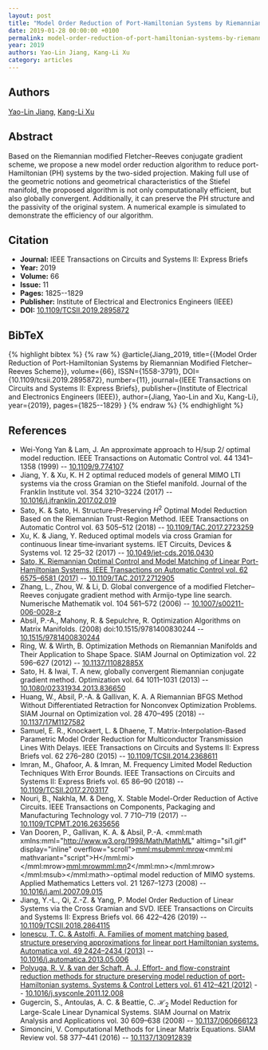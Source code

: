 ```yaml
---
layout: post
title: "Model Order Reduction of Port-Hamiltonian Systems by Riemannian Modified Fletcher–Reeves Scheme"
date: 2019-01-28 00:00:00 +0100
permalink: model-order-reduction-of-port-hamiltonian-systems-by-riemannian-modified-fletcher-reeves-scheme
year: 2019
authors: Yao-Lin Jiang, Kang-Li Xu
category: articles
---
```

 
## Authors
[Yao-Lin Jiang](authors/yaolin-jiang), [Kang-Li Xu](authors/kangli-xu)
 
## Abstract
Based on the Riemannian modified Fletcher–Reeves conjugate gradient scheme, we propose a new model order reduction algorithm to reduce port-Hamiltonian (PH) systems by the two-sided projection. Making full use of the geometric notions and geometrical characteristics of the Stiefel manifold, the proposed algorithm is not only computationally efficient, but also globally convergent. Additionally, it can preserve the PH structure and the passivity of the original system. A numerical example is simulated to demonstrate the efficiency of our algorithm.
 
## Citation
- **Journal:** IEEE Transactions on Circuits and Systems II: Express Briefs
- **Year:** 2019
- **Volume:** 66
- **Issue:** 11
- **Pages:** 1825--1829
- **Publisher:** Institute of Electrical and Electronics Engineers (IEEE)
- **DOI:** [10.1109/TCSII.2019.2895872](https://doi.org/10.1109/TCSII.2019.2895872)
 
## BibTeX
{% highlight bibtex %}
{% raw %}
@article{Jiang_2019,
  title={{Model Order Reduction of Port-Hamiltonian Systems by Riemannian Modified Fletcher–Reeves Scheme}},
  volume={66},
  ISSN={1558-3791},
  DOI={10.1109/tcsii.2019.2895872},
  number={11},
  journal={IEEE Transactions on Circuits and Systems II: Express Briefs},
  publisher={Institute of Electrical and Electronics Engineers (IEEE)},
  author={Jiang, Yao-Lin and Xu, Kang-Li},
  year={2019},
  pages={1825--1829}
}
{% endraw %}
{% endhighlight %}
 
## References
- Wei-Yong Yan & Lam, J. An approximate approach to H/sup 2/ optimal model reduction. IEEE Transactions on Automatic Control vol. 44 1341–1358 (1999) -- [10.1109/9.774107](https://doi.org/10.1109/9.774107)
- Jiang, Y. & Xu, K. H 2 optimal reduced models of general MIMO LTI systems via the cross Gramian on the Stiefel manifold. Journal of the Franklin Institute vol. 354 3210–3224 (2017) -- [10.1016/j.jfranklin.2017.02.019](https://doi.org/10.1016/j.jfranklin.2017.02.019)
- Sato, K. & Sato, H. Structure-Preserving $H^2$ Optimal Model Reduction Based on the Riemannian Trust-Region Method. IEEE Transactions on Automatic Control vol. 63 505–512 (2018) -- [10.1109/TAC.2017.2723259](https://doi.org/10.1109/TAC.2017.2723259)
- Xu, K. & Jiang, Y. Reduced  optimal models via cross Gramian for continuous linear time‐invariant systems. IET Circuits, Devices &amp; Systems vol. 12 25–32 (2017) -- [10.1049/iet-cds.2016.0430](https://doi.org/10.1049/iet-cds.2016.0430)
- [Sato, K. Riemannian Optimal Control and Model Matching of Linear Port-Hamiltonian Systems. IEEE Transactions on Automatic Control vol. 62 6575–6581 (2017)](riemannian-optimal-control-and-model-matching-of-linear-port-hamiltonian-systems) -- [10.1109/TAC.2017.2712905](https://doi.org/10.1109/TAC.2017.2712905)
- Zhang, L., Zhou, W. & Li, D. Global convergence of a modified Fletcher–Reeves conjugate gradient method with Armijo-type line search. Numerische Mathematik vol. 104 561–572 (2006) -- [10.1007/s00211-006-0028-z](https://doi.org/10.1007/s00211-006-0028-z)
- Absil, P.-A., Mahony, R. & Sepulchre, R. Optimization Algorithms on Matrix Manifolds. (2008) doi:10.1515/9781400830244 -- [10.1515/9781400830244](https://doi.org/10.1515/9781400830244)
- Ring, W. & Wirth, B. Optimization Methods on Riemannian Manifolds and Their Application to Shape Space. SIAM Journal on Optimization vol. 22 596–627 (2012) -- [10.1137/11082885X](https://doi.org/10.1137/11082885X)
- Sato, H. & Iwai, T. A new, globally convergent Riemannian conjugate gradient method. Optimization vol. 64 1011–1031 (2013) -- [10.1080/02331934.2013.836650](https://doi.org/10.1080/02331934.2013.836650)
- Huang, W., Absil, P.-A. & Gallivan, K. A. A Riemannian BFGS Method Without Differentiated Retraction for Nonconvex Optimization Problems. SIAM Journal on Optimization vol. 28 470–495 (2018) -- [10.1137/17M1127582](https://doi.org/10.1137/17M1127582)
- Samuel, E. R., Knockaert, L. & Dhaene, T. Matrix-Interpolation-Based Parametric Model Order Reduction for Multiconductor Transmission Lines With Delays. IEEE Transactions on Circuits and Systems II: Express Briefs vol. 62 276–280 (2015) -- [10.1109/TCSII.2014.2368611](https://doi.org/10.1109/TCSII.2014.2368611)
- Imran, M., Ghafoor, A. & Imran, M. Frequency Limited Model Reduction Techniques With Error Bounds. IEEE Transactions on Circuits and Systems II: Express Briefs vol. 65 86–90 (2018) -- [10.1109/TCSII.2017.2703117](https://doi.org/10.1109/TCSII.2017.2703117)
- Nouri, B., Nakhla, M. & Deng, X. Stable Model-Order Reduction of Active Circuits. IEEE Transactions on Components, Packaging and Manufacturing Technology vol. 7 710–719 (2017) -- [10.1109/TCPMT.2016.2635656](https://doi.org/10.1109/TCPMT.2016.2635656)
- Van Dooren, P., Gallivan, K. A. & Absil, P.-A. <mml:math xmlns:mml="http://www.w3.org/1998/Math/MathML" altimg="si1.gif" display="inline" overflow="scroll"><mml:msub><mml:mrow><mml:mi mathvariant="script">H</mml:mi></mml:mrow><mml:mrow><mml:mn>2</mml:mn></mml:mrow></mml:msub></mml:math>-optimal model reduction of MIMO systems. Applied Mathematics Letters vol. 21 1267–1273 (2008) -- [10.1016/j.aml.2007.09.015](https://doi.org/10.1016/j.aml.2007.09.015)
- Jiang, Y.-L., Qi, Z.-Z. & Yang, P. Model Order Reduction of Linear Systems via the Cross Gramian and SVD. IEEE Transactions on Circuits and Systems II: Express Briefs vol. 66 422–426 (2019) -- [10.1109/TCSII.2018.2864115](https://doi.org/10.1109/TCSII.2018.2864115)
- [Ionescu, T. C. & Astolfi, A. Families of moment matching based, structure preserving approximations for linear port Hamiltonian systems. Automatica vol. 49 2424–2434 (2013)](families-of-moment-matching-based-structure-preserving-approximations-for-linear-port-hamiltonian-systems) -- [10.1016/j.automatica.2013.05.006](https://doi.org/10.1016/j.automatica.2013.05.006)
- [Polyuga, R. V. & van der Schaft, A. J. Effort- and flow-constraint reduction methods for structure preserving model reduction of port-Hamiltonian systems. Systems &amp; Control Letters vol. 61 412–421 (2012)](effort-and-flow-constraint-reduction-methods-for-structure-preserving-model-reduction-of-port-hamiltonian-systems) -- [10.1016/j.sysconle.2011.12.008](https://doi.org/10.1016/j.sysconle.2011.12.008)
- Gugercin, S., Antoulas, A. C. & Beattie, C. $\mathcal{H}_2$ Model Reduction for Large-Scale Linear Dynamical Systems. SIAM Journal on Matrix Analysis and Applications vol. 30 609–638 (2008) -- [10.1137/060666123](https://doi.org/10.1137/060666123)
- Simoncini, V. Computational Methods for Linear Matrix Equations. SIAM Review vol. 58 377–441 (2016) -- [10.1137/130912839](https://doi.org/10.1137/130912839)

